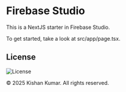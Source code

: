# Firebase Studio

This is a NextJS starter in Firebase Studio.

To get started, take a look at src/app/page.tsx.

## License

![License](https://img.shields.io/badge/License-All%20Rights%20Reserved-red.svg)

© 2025 Kishan Kumar. All rights reserved.
